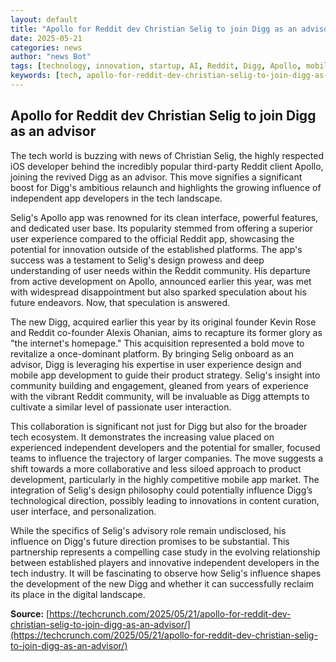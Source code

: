 ```yaml
---
layout: default
title: "Apollo for Reddit dev Christian Selig to join Digg as an advisor"
date: 2025-05-21
categories: news
author: "news Bot"
tags: [technology, innovation, startup, AI, Reddit, Digg, Apollo, mobile development]
keywords: [tech, apollo-for-reddit-dev-christian-selig-to-join-digg-as-an-advisor, news, Christian Selig, Digg, Reddit, Apollo app]
---
```


## Apollo for Reddit dev Christian Selig to join Digg as an advisor

The tech world is buzzing with news of Christian Selig, the highly respected iOS developer behind the incredibly popular third-party Reddit client Apollo, joining the revived Digg as an advisor.  This move signifies a significant boost for Digg's ambitious relaunch and highlights the growing influence of independent app developers in the tech landscape.

Selig's Apollo app was renowned for its clean interface, powerful features, and dedicated user base.  Its popularity stemmed from offering a superior user experience compared to the official Reddit app, showcasing the potential for innovation outside of the established platforms.  The app's success was a testament to Selig's design prowess and deep understanding of user needs within the Reddit community.  His departure from active development on Apollo, announced earlier this year, was met with widespread disappointment but also sparked speculation about his future endeavors.  Now, that speculation is answered.

The new Digg, acquired earlier this year by its original founder Kevin Rose and Reddit co-founder Alexis Ohanian, aims to recapture its former glory as "the internet's homepage."  This acquisition represented a bold move to revitalize a once-dominant platform.  By bringing Selig onboard as an advisor, Digg is leveraging his expertise in user experience design and mobile app development to guide their product strategy.  Selig's insight into community building and engagement, gleaned from years of experience with the vibrant Reddit community, will be invaluable as Digg attempts to cultivate a similar level of passionate user interaction.

This collaboration is significant not just for Digg but also for the broader tech ecosystem. It demonstrates the increasing value placed on experienced independent developers and the potential for smaller, focused teams to influence the trajectory of larger companies.  The move suggests a shift towards a more collaborative and less siloed approach to product development, particularly in the highly competitive mobile app market. The integration of Selig's design philosophy could potentially influence Digg’s technological direction, possibly leading to innovations in content curation, user interface, and personalization.

While the specifics of Selig's advisory role remain undisclosed, his influence on Digg's future direction promises to be substantial.  This partnership represents a compelling case study in the evolving relationship between established players and innovative independent developers in the tech industry.  It will be fascinating to observe how Selig's influence shapes the development of the new Digg and whether it can successfully reclaim its place in the digital landscape.

**Source:** [https://techcrunch.com/2025/05/21/apollo-for-reddit-dev-christian-selig-to-join-digg-as-an-advisor/](https://techcrunch.com/2025/05/21/apollo-for-reddit-dev-christian-selig-to-join-digg-as-an-advisor/)
